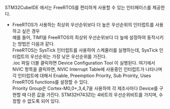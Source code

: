 STM32CubeIDE 에서는 FreeRTOS를 편리하게 사용할 수 있는 인터페이스를 제공한다.  
- FreeRTOS가 사용하는 최상위 우선순위보다 더 높은 우선순위의 인터럽트를 사용하고 싶은 경우  
예를 들어, TIM1을 FreeRTOS의 최상위 우선순위보다 더 높에 설정하여 동작시키는 방법은 다음과 같다.  
FreeRTOS는 SysTick 인터럽트를 사용하여 스케줄러를 실행하는데, SysTick 인터럽트의 우선순위는 가장 낮은 우선순위를 가진다.  
.ioc 파일 더블 클릭하면 Device Configuration Tool 이 실행된다. 여기에서 NVIC 항목을 클릭하면, NVIC Interrupt Table에 사용중인 인터럽트가 나타나며  
각 인터럽트에 대해서 Enable, Preemption Priority, Sub Proirity, Uses FreeRTOS functions를 설정할 수 있다.  
Priority Group은 Cortex-M0,0+,3,4,7을 사용하여 각 제조사마다 Device를 구현할 때 다른 값을 가진다. STM32H743ZI는 4비트의 우선순위비트를 가지며, 수정할 수 없도록 되어 있다.  

